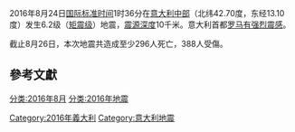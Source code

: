2016年8月24日[国际标准时间](https://zh.wikipedia.org/wiki/国际标准时间 "wikilink")1时36分在[意大利中部](../Page/意大利.md "wikilink")（北纬42.70度，东经13.10度）发生6.2级（[矩震级](https://zh.wikipedia.org/wiki/矩震级 "wikilink")）地震，[震源深度](../Page/震源.md "wikilink")10千米。意大利首都[罗马有强烈震感](../Page/罗马.md "wikilink")。

截止8月26日，本次地震共造成至少296人死亡，388人受傷。

## 參考文獻

[分类:2016年8月](https://zh.wikipedia.org/wiki/分类:2016年8月 "wikilink")
[分类:2016年地震](https://zh.wikipedia.org/wiki/分类:2016年地震 "wikilink")

[Category:2016年義大利](https://zh.wikipedia.org/wiki/Category:2016年義大利 "wikilink")
[Category:意大利地震](https://zh.wikipedia.org/wiki/Category:意大利地震 "wikilink")